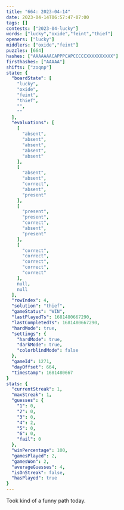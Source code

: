 ```yaml
---
title: "664: 2023-04-14"
date: 2023-04-14T06:57:47-07:00
tags: []
contests: ["2023-04-lucky"]
words: ["lucky","oxide","feint","thief"]
openers: ["lucky"]
middlers: ["oxide","feint"]
puzzles: [664]
hashes: ["AAAAAAACAPPPCAPCCCCCXXXXXXXXXX"]
firsthashes: ["AAAAA"]
shifts: ["zoqnp"]
state: {
  "boardState": [
    "lucky",
    "oxide",
    "feint",
    "thief",
    "",
    ""
  ],
  "evaluations": [
    [
      "absent",
      "absent",
      "absent",
      "absent",
      "absent"
    ],
    [
      "absent",
      "absent",
      "correct",
      "absent",
      "present"
    ],
    [
      "present",
      "present",
      "correct",
      "absent",
      "present"
    ],
    [
      "correct",
      "correct",
      "correct",
      "correct",
      "correct"
    ],
    null,
    null
  ],
  "rowIndex": 4,
  "solution": "thief",
  "gameStatus": "WIN",
  "lastPlayedTs": 1681480667290,
  "lastCompletedTs": 1681480667290,
  "hardMode": true,
  "settings": {
    "hardMode": true,
    "darkMode": true,
    "colorblindMode": false
  },
  "gameId": 1271,
  "dayOffset": 664,
  "timestamp": 1681480667
}
stats: {
  "currentStreak": 1,
  "maxStreak": 1,
  "guesses": {
    "1": 0,
    "2": 0,
    "3": 0,
    "4": 2,
    "5": 0,
    "6": 0,
    "fail": 0
  },
  "winPercentage": 100,
  "gamesPlayed": 2,
  "gamesWon": 2,
  "averageGuesses": 4,
  "isOnStreak": false,
  "hasPlayed": true
}
---
```

<!-- more -->
Took kind of a funny path today. 

